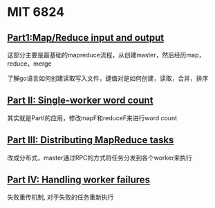 # MIT 6824

## [Part1:Map/Reduce input and output](https://github.com/zzzyyyxxxmmm/MIT6824_Distribute_System/tree/master/src/mapreduce)

这部分主要是最基础的mapreduce流程，从创建master，然后经历map，reduce，merge

了解go语言如何创建读取写入文件，键值对是如何创建，读取，合并，排序

## [Part II: Single-worker word count](https://github.com/zzzyyyxxxmmm/MIT6824_Distribute_System/tree/master/src/main)

其实就是PartI的应用，修改mapF和reduceF来进行word count

## [Part III: Distributing MapReduce tasks](https://github.com/zzzyyyxxxmmm/MIT6824_Distribute_System/tree/master/src/mapreduce)

改成分布式，master通过RPC的方式将任务分发到各个worker来执行

## [Part IV: Handling worker failures](https://github.com/zzzyyyxxxmmm/MIT6824_Distribute_System/tree/master/src/mapreduce)

失败重传机制, 对于失败的任务重新执行